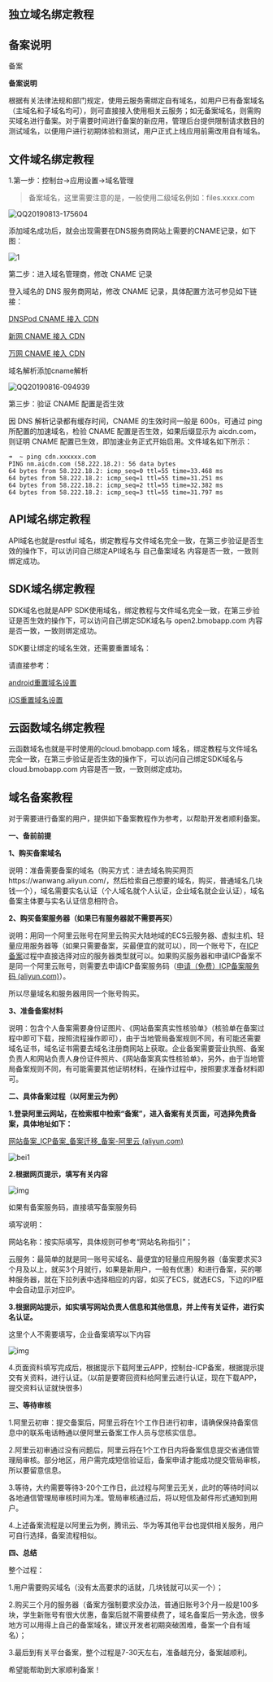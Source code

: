 ## 独立域名绑定教程



## 备案说明

备案

**备案说明**

根据有关法律法规和部门规定，使用云服务需绑定自有域名，如用户已有备案域名（主域名和子域名均可），则可直接接入使用相关云服务；如无备案域名，则需购买域名进行备案。对于需要时间进行备案的新应用，管理后台提供限制请求数目的测试域名，以便用户进行初期体验和测试，用户正式上线应用前需改用自有域名。

 



 



## 文件域名绑定教程



1.第一步：控制台->应用设置->域名管理

>  备案域名，这里需要注意的是，一般使用二级域名例如：files.xxxx.com

![QQ20190813-175604](./QQ20190813-175604.png)


添加域名成功后，就会出现需要在DNS服务商网站上需要的CNAME记录，如下图：

![1](./1.png)

第二步：进入域名管理商，修改 CNAME 记录

登入域名的 DNS 服务商网站，修改 CNAME 记录，具体配置方法可参见如下链接：

[DNSPod CNAME 接入 CDN](https://support.dnspod.cn/Kb/showarticle/tsid/32/?spm=5176.doc27112.2.16.GAMn1f)

[新网 CNAME 接入 CDN](http://www.xinnet.com/service/cjwt/domain/guanli/1164.html?spm=5176.doc27112.2.17.GAMn1f)

[万网 CNAME 接入 CDN](https://help.aliyun.com/document_detail/29725.html?spm=5176.doc27112.2.15.jhFGwZ)



域名解析添加cname解析

![QQ20190816-094939](./QQ20190816-094939.png)



第三步：验证 CNAME 配置是否生效

因 DNS 解析记录都有缓存时间，CNAME 的生效时间一般是 600s，可通过 ping 所配置的加速域名，检验 CNAME 配置是否生效，如果后缀显示为 aicdn.com，则证明 CNAME 配置已生效，即加速业务正式开始启用。文件域名如下所示：

```
➜  ~ ping cdn.xxxxxx.com
PING nm.aicdn.com (58.222.18.2): 56 data bytes
64 bytes from 58.222.18.2: icmp_seq=0 ttl=55 time=33.468 ms
64 bytes from 58.222.18.2: icmp_seq=1 ttl=55 time=31.251 ms
64 bytes from 58.222.18.2: icmp_seq=2 ttl=55 time=32.382 ms
64 bytes from 58.222.18.2: icmp_seq=3 ttl=55 time=31.797 ms
```



## API域名绑定教程

API域名也就是restful 域名，绑定教程与文件域名完全一致，在第三步验证是否生效的操作下，可以访问自己绑定API域名与 自己备案域名 内容是否一致，一致则绑定成功。



## SDK域名绑定教程

SDK域名也就是APP SDK使用域名，绑定教程与文件域名完全一致，在第三步验证是否生效的操作下，可以访问自己绑定SDK域名与 open2.bmobapp.com 内容是否一致，一致则绑定成功。

SDK要让绑定的域名生效，还需要重置域名：

请直接参考：

[android重置域名设置](http://doc.bmobapp.com/data/android/develop_doc/#_71)

[iOS重置域名设置](http://doc.bmobapp.com/data/ios/develop_doc/#_5)

## 云函数域名绑定教程

云函数域名也就是平时使用的cloud.bmobapp.com 域名，绑定教程与文件域名完全一致，在第三步验证是否生效的操作下，可以访问自己绑定SDK域名与 cloud.bmobapp.com 内容是否一致，一致则绑定成功。









##  域名备案教程

对于需要进行备案的用户，提供如下备案教程作为参考，以帮助开发者顺利备案。

**一、备前前提**

**1、购买备案域名**

说明：准备需要备案的域名（购买方式：进去域名购买网页https://wanwang.aliyun.com/，然后检索自己想要的域名，购买，普通域名几块钱一个），域名需要实名认证（个人域名就个人认证，企业域名就企业认证），域名备案主体要与实名认证信息相符合。

**2、购买备案服务器（如果已有服务器就不需要再买）**

说明：用同一个阿里云账号在阿里云购买大陆地域的ECS云服务器、虚拟主机、轻量应用服务器等（如果只需要备案，买最便宜的就可以），同一个账号下，在[ICP备案](http://beian.aliyun.com/)过程中直接选择对应的服务器类型就可以。如果购买服务器和申请ICP备案不是同一个阿里云账号，则需要去申请ICP备案服务码（[申请（免费）ICP备案服务码 (aliyun.com)](https://help.aliyun.com/document_detail/36938.html?spm=5176.21213303.J_6704733920.11.639853c9S5A0vq&scm=20140722.ID_qacard@@gtsqa@@29161.P_180.MO_1342-ST_6739-V_1-ID_qacard@@gtsqa@@29161-OR_rec-RL_阿里云备案服务号申请方法及说明)）。

所以尽量域名和服务器用同一个账号购买。

**3、准备备案材料**

说明：包含个人备案需要身份证图片、《网站备案真实性核验单》（核验单在备案过程中即可下载，按照流程操作即可），由于当地管局备案规则不同，有可能还需要域名证书，域名证书需要去域名注册商网站上获取。企业备案需要营业执照、备案负责人和网站负责人身份证件照片、《网站备案真实性核验单》，另外，由于当地管局备案规则不同，有可能需要其他证明材料，在操作过程中，按照要求准备材料即可。





**二、具体备案过程（以阿里云为例）**

**1.登录阿里云网站，在检索框中检索“备案”，进入备案有关页面，可选择免费备案，具体地址如下：**

[网站备案_ICP备案_备案迁移_备案-阿里云 (aliyun.com)](https://beian.aliyun.com/?spm=5176.21213303.J_6704733920.7.4f7653c9clDIkF&scm=20140722.S_product%40%40云产品%40%40999996._.ID_product%40%40云产品%40%40999996-RL_备案-LOC_main-OR_ser-V_2-RK_rerank-P0_0)



![bei1](./clip_image001.png)



**2.根据网页提示，填写有关内容**

![img](./clip_image002.png)

如果有备案服务码，直接填写备案服务码



填写说明：

网站名称：按实际填写，具体规则可参考“网站名称指引”；

云服务：最简单的就是同一账号买域名、最便宜的轻量应用服务器（备案要求买3个月及以上，就买3个月就行，如果是新用户，一般有优惠）和进行备案，买的哪种服务器，就在下拉列表中选择相应的内容，如买了ECS，就选ECS，下边的IP框中会自动显示对应IP。



**3.根据网站提示，如实填写网站负责人信息和其他信息，并上传有关证件，进行实名认证。**

这里个人不需要填写，企业备案填写以下内容

![img](./clip_image003.png)

 

4.页面资料填写完成后，根据提示下载阿里云APP，控制台-ICP备案，根据提示提交有关资料，进行认证。（以前是要寄回资料给阿里云进行认证，现在下载APP，提交资料认证就快很多）

 



**三、等待审核**

1.阿里云初审：提交备案后，阿里云将在1个工作日进行初审，请确保保持备案信息中的联系电话畅通以便阿里云备案工作人员与您核实信息。

2.阿里云初审通过没有问题后，阿里云将在1个工作日内将备案信息提交省通信管理局审核。部分地区，用户需完成短信验证后，备案申请才能成功提交管局审核，所以要留意信息。

3.等待，大约需要等待3-20个工作日，此过程与阿里云无关，此时的等待时间以各地通信管理局审核时间为准。管局审核通过后，将以短信及邮件形式通知到用户。

4.上述备案流程是以阿里云为例，腾讯云、华为等其他平台也提供相关服务，用户可自行选择，备案流程相似。

 



 

**四、总结**

整个过程：

1.用户需要购买域名（没有太高要求的话就，几块钱就可以买一个）；

2.购买三个月的服务器（备案方强制要求没办法，普通旧账号3个月一般是100多块，学生新账号有很大优惠，备案后就不需要续费了，域名备案后一劳永逸，很多地方可以用得上自己的备案域名，建议开发者初期突破困难，备案一个自有域名）；

3.最后到有关平台备案，整个过程是7-30天左右，准备越充分，备案越顺利。

希望能帮助到大家顺利备案！

 

 